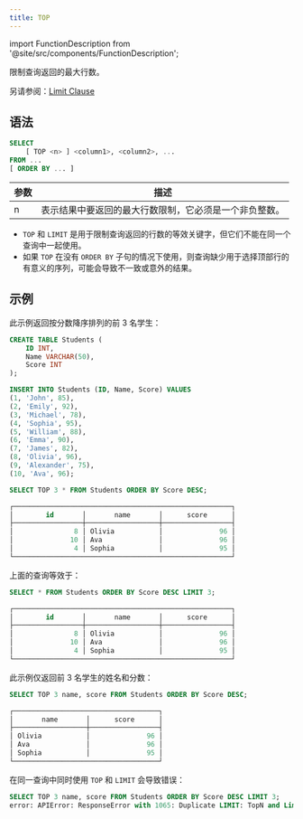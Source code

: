 ```yaml
---
title: TOP
---
```

import FunctionDescription from '@site/src/components/FunctionDescription';

<FunctionDescription description="Introduced or updated: v1.2.435"/>

限制查询返回的最大行数。

另请参阅：[Limit Clause](01-query-select.md#limit-clause)

## 语法

```sql
SELECT 
    [ TOP <n> ] <column1>, <column2>, ...
FROM ...
[ ORDER BY ... ]
```

| 参数 | 描述 |
|-----------|--------------------------------------------------------------------------------------------------------------------------------------------------------------------------------|
| n         | 表示结果中要返回的最大行数限制，它必须是一个非负整数。                                                                                                                                    |

- `TOP` 和 `LIMIT` 是用于限制查询返回的行数的等效关键字，但它们不能在同一个查询中一起使用。
- 如果 `TOP` 在没有 `ORDER BY` 子句的情况下使用，则查询缺少用于选择顶部行的有意义的序列，可能会导致不一致或意外的结果。

## 示例

此示例返回按分数降序排列的前 3 名学生：

```sql
CREATE TABLE Students (
    ID INT,
    Name VARCHAR(50),
    Score INT
);

INSERT INTO Students (ID, Name, Score) VALUES
(1, 'John', 85),
(2, 'Emily', 92),
(3, 'Michael', 78),
(4, 'Sophia', 95),
(5, 'William', 88),
(6, 'Emma', 90),
(7, 'James', 82),
(8, 'Olivia', 96),
(9, 'Alexander', 75),
(10, 'Ava', 96);

SELECT TOP 3 * FROM Students ORDER BY Score DESC;

┌──────────────────────────────────────────────────────┐
│        id       │       name       │      score      │
├─────────────────┼──────────────────┼─────────────────┤
│               8 │ Olivia           │              96 │
│              10 │ Ava              │              96 │
│               4 │ Sophia           │              95 │
└──────────────────────────────────────────────────────┘
```

上面的查询等效于：

```sql
SELECT * FROM Students ORDER BY Score DESC LIMIT 3;

┌──────────────────────────────────────────────────────┐
│        id       │       name       │      score      │
├─────────────────┼──────────────────┼─────────────────┤
│               8 │ Olivia           │              96 │
│              10 │ Ava              │              96 │
│               4 │ Sophia           │              95 │
└──────────────────────────────────────────────────────┘
```

此示例仅返回前 3 名学生的姓名和分数：

```sql
SELECT TOP 3 name, score FROM Students ORDER BY Score DESC;

┌────────────────────────────────────┐
│       name       │      score      │
├──────────────────┼─────────────────┤
│ Olivia           │              96 │
│ Ava              │              96 │
│ Sophia           │              95 │
└────────────────────────────────────┘
```

在同一查询中同时使用 `TOP` 和 `LIMIT` 会导致错误：

```sql
SELECT TOP 3 name, score FROM Students ORDER BY Score DESC LIMIT 3;
error: APIError: ResponseError with 1065: Duplicate LIMIT: TopN and Limit cannot be used together
```